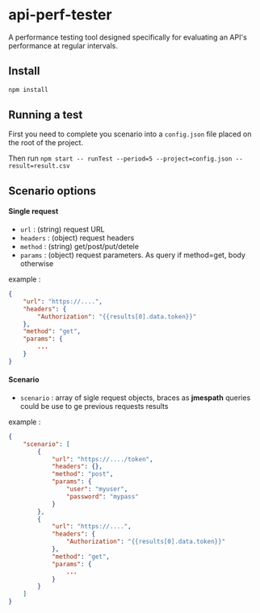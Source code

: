 # api-perf-tester
A performance testing tool designed specifically for evaluating an API's performance at regular intervals.

## Install

```sh
npm install
```

## Running a test

First you need to complete you scenario into a `config.json` file placed on the root of the project.

Then run `npm start -- runTest --period=5 --project=config.json --result=result.csv`

## Scenario options

#### Single request

- `url` : (string) request URL
- `headers` : (object) request headers 
- `method` : (string) get/post/put/detele
- `params` : (object) request parameters. As query if method=get, body otherwise

example : 
```json
{
    "url": "https://....",
    "headers": {
        "Authorization": "{{results[0].data.token}}"
    },
    "method": "get",
    "params": {
        ...
    }
}
```

#### Scenario

- `scenario` : array of sigle request objects, braces as **jmespath** queries could be use to ge previous requests results

example : 
```json
{
    "scenario": [
        {
            "url": "https://..../token",
            "headers": {},
            "method": "post",
            "params": {
                "user": "myuser",
                "password": "mypass"
            }
        },
        {
            "url": "https://....",
            "headers": {
                "Authorization": "{{results[0].data.token}}"
            },
            "method": "get",
            "params": {
                ...
            }
        }
    ]
}
```
